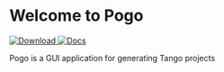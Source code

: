 # Welcome to Pogo

[ ![Download](https://api.bintray.com/packages/tango-controls/maven/pogo/images/download.svg) ](https://bintray.com/tango-controls/maven/pogo/_latestVersion)
[![Docs](https://img.shields.io/badge/latest-docs-orange.svg)](https://tango-controls.github.io/pogo/)

Pogo is a GUI application for generating Tango projects
